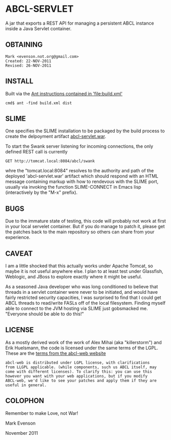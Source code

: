 # ABCL-SERVLET

A jar that exports a REST API for managing a persistent ABCL instance
inside a Java Servlet container.

## OBTAINING

    Mark <evenson.not.org@gmail.com>
    Created: 22-NOV-2011
    Revised: 26-NOV-2011

##  INSTALL

Built via the [Ant instructions contained in 'file:build.xml'](./build.xml)

    cmd$ ant -find build.xml dist

##  SLIME

One specifies the SLIME installation to be packaged by the build
process to create the delpoyment artifact
[abcl-servlet.war](dist/abcl-servlet.war).

To start the Swank server listening for incoming connections, the only
defined REST call is currently
  
    GET http://tomcat.local:8084/abcl/swank
    
whre the "tomcat.local:8084" resolves to the authority and path of the
deployed 'abcl-servlet.war' artifact which should respond with an HTML
message containing markup with how to rendevous with the SLIME port,
usually via invoking the function SLIME-CONNECT in Emacs lisp
(interactively by the "M-x" prefix).


## BUGS

Due to the immature state of testing, this code will probably not work
at first in your local servelet container.  But if you do manage to
patch it, please get the patches back to the main repository so others
can share from your experience.

## CAVEAT

I am a little shocked that this actually works under Apache Tomcat, so
maybe it is not useful anywhere else.  I plan to at least test under
Glassfish, Weblogic, and JBoss to explore exactly where it might be
useful.

As a seasoned Java developer who was long conditioned to believe that
threads in a servlet container were never to be initiated, and would
have fairly restricted security capacities, I was surprised to find
that I could get ABCL threads to read/write FASLs off of the local
filesystem.  Finding myself able to connect to the JVM hosting via
SLIME just gobsmacked me.  "Everyone should be able to do this!" 

## LICENSE

As a mostly derived work of the work of Alex Mihai (aka "killerstorm")
and Erik Huelsmann, the code is licensed under the same terms of the
LGPL.  These are the
[terms from the abcl-web website](http://abcl-web.sourceforge.net/#License)

    abcl-web is distributed under LGPL license, with clarifications
    from LLGPL applicable. (while components, such us ABCL itself, may
    come with different licenses). To clarify this: you can use this
    however you want with your web applications, but if you modify
    ABCL-web, we'd like to see your patches and apply them if they are
    useful in general.
    
## COLOPHON    

Remember to make Love, not War!
 
Mark Evenson

November 2011

 


